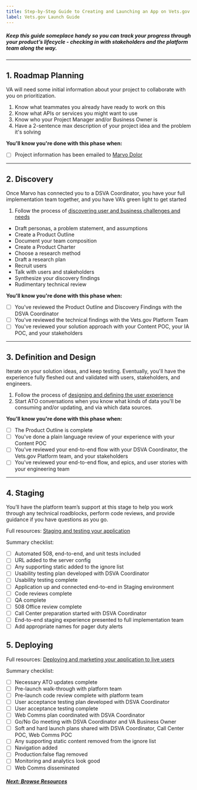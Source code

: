 ```yaml
---
title: Step-by-Step Guide to Creating and Launching an App on Vets.gov
label: Vets.gov Launch Guide
---
```

##### Keep this guide someplace handy so you can track your progress through your product’s lifecycle - checking in with stakeholders and the platform team along the way.
---
## 1. Roadmap Planning
VA will need some initial information about your project to collaborate with you on prioritization.

1. Know what teammates you already have ready to work on this
1. Know what APIs or services you might want to use
1. Know who your Project Manager and/or Business Owner is
1. Have a 2-sentence max description of your project idea and the problem it's solving

**You'll know you're done with this phase when:**
- [ ] Project information has been emailed to [Marvo Dolor](mailto:marvourneen.dolor@va.gov)

---
## 2. Discovery
Once Marvo has connected you to a DSVA Coordinator, you have your full implementation team together, and you have VA’s green light to get started

1. Follow the process of [discovering user and business challenges and needs](../discovery/discovery-introduction.)
  - Draft personas, a problem statement, and assumptions
  - Create a Product Outline
  - Document your team composition
  - Create a Product Charter
  - Choose a research method
  - Draft a research plan
  - Recruit users
  - Talk with users and stakeholders
  - Synthesize your discovery findings
  - Rudimentary technical review

**You'll know you're done with this phase when:**
- [ ] You've reviewed the Product Outline and Discovery Findings with the DSVA Coordinator
- [ ] You've reviewed the technical findings with the Vets.gov Platform Team
- [ ] You've reviewed your solution approach with your Content POC, your IA POC, and your stakeholders

---
## 3. Definition and Design
Iterate on your solution ideas, and keep testing. Eventually, you'll have the experience fully fleshed out and validated with users, stakeholders, and engineers.

1. Follow the process of [designing and defining the user experience](../design-and-define/design-and-define-intro)
1. Start ATO conversations when you know what kinds of data you'll be consuming and/or updating, and via which data sources.

**You'll know you're done with this phase when:**
- [ ] The Product Outline is complete
- [ ] You've done a plain language review of your experience with your Content POC
- [ ] You've reviewed your end-to-end flow with your DSVA Coordinator, the Vets.gov Platform team, and your stakeholders
- [ ] You've reviewed your end-to-end flow, and epics, and user stories with your engineering team

---
## 4. Staging
You’ll have the platform team’s support at this stage to help you work through any technical roadblocks, perform code reviews, and provide guidance if you have questions as you go.

Full resources:
[Staging and testing your application](/)

Summary checklist:
- [ ] Automated 508, end-to-end, and unit tests included
- [ ] URL added to the server config
- [ ] Any supporting static added to the ignore list
- [ ] Usability testing plan developed with DSVA Coordinator
- [ ] Usability testing complete
- [ ] Application up and connected end-to-end in Staging environment
- [ ] Code reviews complete
- [ ] QA complete
- [ ] 508 Office review complete
- [ ] Call Center preparation started with DSVA Coordinator
- [ ] End-to-end staging experience presented to full implementation team
- [ ] Add appropriate names for pager duty alerts

## 5. Deploying

Full resources:
[Deploying and marketing your application to live users](/)

Summary checklist:
- [ ] Necessary ATO updates complete
- [ ] Pre-launch walk-through with platform team
- [ ] Pre-launch code review complete with platform team
- [ ] User acceptance testing plan developed with DSVA Coordinator
- [ ] User acceptance testing complete
- [ ] Web Comms plan coordinated with DSVA Coordinator
- [ ] Go/No Go meeting with DSVA Coordinator and VA Business Owner
- [ ] Soft and hard launch plans shared with DSVA Coordinator, Call Center POC, Web Comms POC
- [ ] Any supporting static content removed from the ignore list
- [ ] Navigation added
- [ ] Production:false flag removed
- [ ] Monitoring and analytics look good
- [ ] Web Comms disseminated

<!-- Next Button -->
<a href='./browse-resources'><div class="next-button"><h5 class="next-text">Next: Browse Resources</h5></div></a>
